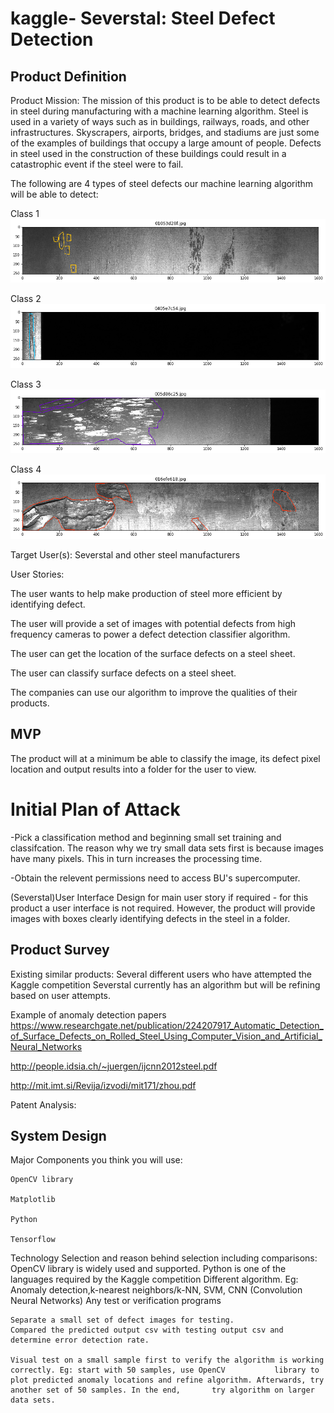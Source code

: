 # kaggle- Severstal: Steel Defect Detection
## Product Definition
  Product Mission: The mission of this product is to be able to detect defects in steel during manufacturing with a machine learning algorithm. Steel is used in a variety of ways such as in buildings, railways, roads, and other infrastructures. Skyscrapers, airports, bridges, and stadiums are just some of the examples of buildings that occupy a large amount of people. Defects in steel used in the construction of these buildings could result in a catastrophic event if the steel were to fail.
  
The following are 4 types of steel defects our machine learning algorithm will be able to detect:

Class 1
<img src="https://github.com/mullaa/kaggle-/blob/master/pictures/defects/class%201.png">

Class 2
<img src="https://github.com/mullaa/kaggle-/blob/master/pictures/defects/class%202.png">

Class 3
<img src="https://github.com/mullaa/kaggle-/blob/master/pictures/defects/class%203.png">

Class 4
<img src="https://github.com/mullaa/kaggle-/blob/master/pictures/defects/class%204.png">
  
  Target User(s): Severstal and other steel manufacturers
  
  User Stories:
  
  The user wants to help make production of steel more efficient by identifying defect.
  
  The user will provide a set of images with potential defects from high frequency cameras to power a defect detection classifier algorithm.
  
  The user can get the location of the surface defects on a steel sheet.
  
  The user can classify surface defects on a steel sheet.
  
  The companies can use our algorithm to  improve the qualities of their products.
  
  ## MVP
  The product will at a minimum be able to classify the image, its defect pixel location and output results into a folder for the user to view.
  
  # Initial Plan of Attack
  
  -Pick a classification method and beginning small set training and classifcation. The reason why we try small data sets first is because images have many pixels. This in turn increases the processing time. 
  
  -Obtain the relevent permissions need to access BU's supercomputer.
  
  (Severstal)User Interface Design for main user story if required - for this product a user interface is not required.   However, the product will provide images with boxes clearly identifying defects in the steel in a folder.
  
 ## Product Survey 
  Existing similar products:
  Several different users who have attempted the Kaggle competition
  Severstal currently has an algorithm but will be refining based on user attempts.
  
  Example of anomaly detection papers
  https://www.researchgate.net/publication/224207917_Automatic_Detection_of_Surface_Defects_on_Rolled_Steel_Using_Computer_Vision_and_Artificial_Neural_Networks
  
  http://people.idsia.ch/~juergen/ijcnn2012steel.pdf
  
  http://mit.imt.si/Revija/izvodi/mit171/zhou.pdf
  
  Patent Analysis:

## System Design
  Major Components you think you will use:
    
    OpenCV library
    
    Matplotlib
    
    Python
    
    Tensorflow

  Technology Selection and reason behind selection including comparisons:
    OpenCV library is widely used and supported.
    Python is one of the languages required by the Kaggle competition
    Different algorithm. Eg: Anomaly detection,k-nearest neighbors/k-NN, SVM, CNN (Convolution Neural Networks)
    Any test or verification programs
    
    Separate a small set of defect images for testing.
    Compared the predicted output csv with testing output csv and determine error detection rate.

    Visual test on a small sample first to verify the algorithm is working correctly. Eg: start with 50 samples, use OpenCV           library to plot predicted anomaly locations and refine algorithm. Afterwards, try another set of 50 samples. In the end,       try algorithm on larger data sets.


